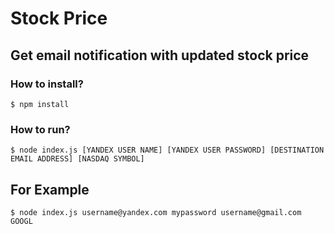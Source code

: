 <h1>Stock Price</h1>
<h2>Get email notification with updated stock price</h2>
<h3>How to install?</h3>
<code>$ npm install</code>
<h3>How to run?</h3>
<code>$ node index.js [YANDEX USER NAME] [YANDEX USER PASSWORD] [DESTINATION EMAIL ADDRESS] [NASDAQ SYMBOL]</code>
<h2>For Example</h2>
<code>$ node index.js username@yandex.com mypassword username@gmail.com GOOGL</code>